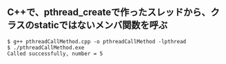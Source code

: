 ﻿## C++で、pthread_createで作ったスレッドから、クラスのstaticではないメンバ関数を呼ぶ

    $ g++ pthreadCallMethod.cpp -o pthreadCallMethod -lpthread
    $ ./pthreadCallMethod.exe
    Called successfully, number = 5

